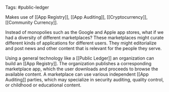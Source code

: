 Tags: #public-ledger 

Makes use of [[App Registry]], [[App Auditing]], [[Cryptocurrency]], [[Community Currency]].

Instead of monopolies such as the Google and Apple app stores, what if we had a diversity of different marketplaces?  These marketplaces might curate different kinds of applications for different users.  They might editorialize and post news and other content that is relevant for the people they serve.

Using a general technology like a [[Public Ledger]] an organization can build an [[App Registry]].  The organization publishes a corresponding marketplace app, which the user downloads and proceeds to browse the available content.  A marketplace can use various independent [[App Auditing]] parties, which may specialize in security auditing, quality control, or childhood or educational content.
